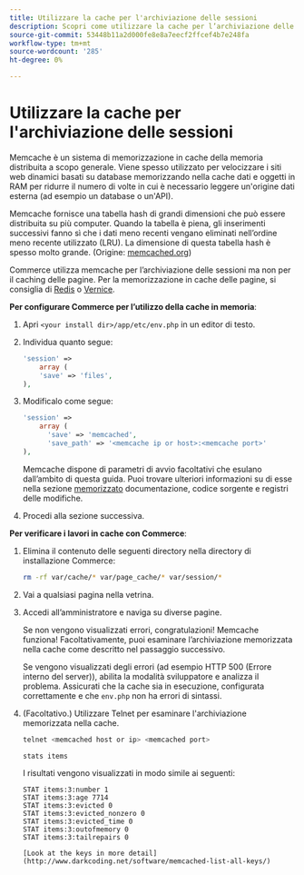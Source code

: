 ```yaml
---
title: Utilizzare la cache per l'archiviazione delle sessioni
description: Scopri come utilizzare la cache per l’archiviazione delle sessioni Commerce.
source-git-commit: 53448b11a2d000fe8e8a7eecf2ffcef4b7e248fa
workflow-type: tm+mt
source-wordcount: '285'
ht-degree: 0%

---
```



# Utilizzare la cache per l&#39;archiviazione delle sessioni

Memcache è un sistema di memorizzazione in cache della memoria distribuita a scopo generale. Viene spesso utilizzato per velocizzare i siti web dinamici basati su database memorizzando nella cache dati e oggetti in RAM per ridurre il numero di volte in cui è necessario leggere un&#39;origine dati esterna (ad esempio un database o un&#39;API).

Memcache fornisce una tabella hash di grandi dimensioni che può essere distribuita su più computer. Quando la tabella è piena, gli inserimenti successivi fanno sì che i dati meno recenti vengano eliminati nell’ordine meno recente utilizzato (LRU). La dimensione di questa tabella hash è spesso molto grande. (Origine: [memcached.org](http://memcached.org/))

Commerce utilizza memcache per l’archiviazione delle sessioni ma non per il caching delle pagine. Per la memorizzazione in cache delle pagine, si consiglia di [Redis](../cache/redis-pg-cache.md) o [Vernice](../cache/config-varnish.md).

**Per configurare Commerce per l’utilizzo della cache in memoria**:

1. Apri `<your install dir>/app/etc/env.php` in un editor di testo.
1. Individua quanto segue:

   ```php
   'session' =>
       array (
       'save' => 'files',
   ),
   ```

1. Modificalo come segue:

   ```php
   'session' =>
       array (
         'save' => 'memcached',
         'save_path' => '<memcache ip or host>:<memcache port>'
   ),
   ```

   Memcache dispone di parametri di avvio facoltativi che esulano dall’ambito di questa guida. Puoi trovare ulteriori informazioni su di esse nella sezione [memorizzato](https://php.net/manual/en/memcached.sessions.php) documentazione, codice sorgente e registri delle modifiche.

1. Procedi alla sezione successiva.

**Per verificare i lavori in cache con Commerce**:

1. Elimina il contenuto delle seguenti directory nella directory di installazione Commerce:

   ```bash
   rm -rf var/cache/* var/page_cache/* var/session/*
   ```

1. Vai a qualsiasi pagina nella vetrina.

1. Accedi all’amministratore e naviga su diverse pagine.

   Se non vengono visualizzati errori, congratulazioni! Memcache funziona! Facoltativamente, puoi esaminare l’archiviazione memorizzata nella cache come descritto nel passaggio successivo.

   Se vengono visualizzati degli errori (ad esempio HTTP 500 (Errore interno del server)), abilita la modalità sviluppatore e analizza il problema. Assicurati che la cache sia in esecuzione, configurata correttamente e che `env.php` non ha errori di sintassi.

1. (Facoltativo.) Utilizzare Telnet per esaminare l&#39;archiviazione memorizzata nella cache.

   ```bash
   telnet <memcached host or ip> <memcached port>
   ```

   ```bash
   stats items
   ```

   I risultati vengono visualizzati in modo simile ai seguenti:

   ```terminal
   STAT items:3:number 1
   STAT items:3:age 7714
   STAT items:3:evicted 0
   STAT items:3:evicted_nonzero 0
   STAT items:3:evicted_time 0
   STAT items:3:outofmemory 0
   STAT items:3:tailrepairs 0
   
   [Look at the keys in more detail](http://www.darkcoding.net/software/memcached-list-all-keys/)
   ```

